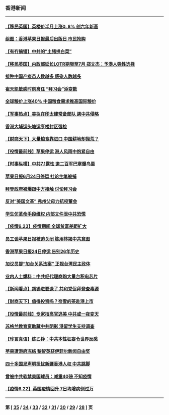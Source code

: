 ### 香港新闻
---
#### [【移民英国】英楼价半月上涨0. 8% 创六年新高](../../pages/ncid1349362/n13042509.md) 
#### [组图：香港苹果日报最后出版日 市民抢购](../../pages/ncid1349362/n13044198.md) 
#### [【有冇搞错】中共的“土猪拱白菜”](../../pages/ncid1349362/n13044022.md) 
#### [【移民英国】内政部延长LOTR期限至7月 郑文杰：予港人弹性选择](../../pages/ncid1349362/n13043842.md) 
#### [接种中国产疫苗人数越多 感染人数越多](../../pages/ncid1349362/n13043715.md) 
#### [崔天凯敏感时刻离任 “拜习会”添变数](../../pages/ncid1349362/n13043613.md) 
#### [全球粮价上涨40% 中国粮食需求推高国际粮价](../../pages/ncid1349362/n13042606.md) 
#### [【军事热点】美拟在印太建常备部队 遏中共侵略](../../pages/ncid1349362/n13040189.md) 
#### [香港大埔运头塘运亨楼封区强检](../../pages/ncid1349362/n13043257.md) 
#### [【财商天下】大量粮食靠进口 中国耕地却抛荒？](../../pages/ncid1349362/n13042425.md) 
#### [【役情最前线】苹果停运 港人风雨中抱紧自由](../../pages/ncid1349362/n13042972.md) 
#### [【时事纵横】中共7.1露怯 逾二百军巴塞爆鸟巢](../../pages/ncid1349362/n13043076.md) 
#### [苹果日报6月24日停运 社论主笔被捕](../../pages/ncid1349362/n13042538.md) 
#### [拜登政府被爆跟中方接触 讨论拜习会](../../pages/ncid1349362/n13042415.md) 
#### [反对“美国文革” 弗州父母力抗校董会](../../pages/ncid1349362/n13042235.md) 
#### [学生仿革命手段维权 内部文件泄中共恐慌](../../pages/ncid1349362/n13041887.md) 
#### [【疫情6.23】疫情期间 全球贫富差距扩大](../../pages/ncid1349362/n13041368.md) 
#### [员工谈苹果日报被迫关闭 陈用林揭中共意图](../../pages/ncid1349362/n13041284.md) 
#### [香港苹果日报24日停运 告别26年历史](../../pages/ncid1349362/n13040834.md) 
#### [加议员提“加台关系法案” 正视台湾民主政体](../../pages/ncid1349362/n13040796.md) 
#### [业内人士爆料：中共经代理商购大量台积电芯片](../../pages/ncid1349362/n13039345.md) 
#### [【新闻看点】胡锡进要退了 共和党促拜登查毒源](../../pages/ncid1349362/n13040286.md) 
#### [【财商天下】值得投资吗？奈雪的茶赴港上市](../../pages/ncid1349362/n13040132.md) 
#### [【役情最前线】专家指高官逃美 中共或一夜变天](../../pages/ncid1349362/n13040237.md) 
#### [苏格兰教育资助藏中共阴影 港留学生支持调查](../../pages/ncid1349362/n13040035.md) 
#### [【珍言真语】练乙铮：中共本性狂妄令世界反感](../../pages/ncid1349362/n13039778.md) 
#### [苹果遭港府冻结 黎智英获伊菲尔新闻自由奖](../../pages/ncid1349362/n13039765.md) 
#### [四十多国发声明担忧新疆香港人权 中共跳脚](../../pages/ncid1349362/n13039918.md) 
#### [曾被中共软禁美国球员：减重40磅 不知疫情](../../pages/ncid1349362/n13039802.md) 
#### [【疫情6.22】英国疫情回升 7日均增病例过万](../../pages/ncid1349362/n13039134.md) 

---
#### 第 [ [35](./35.md) / [34](./34.md) / [33](./33.md) / [32](./32.md) / [31](./31.md) / [30](./30.md) / [29](./29.md) / [28](./28.md) ] 页
